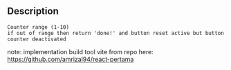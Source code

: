 ## Description

    Counter range (1-10)
    if out of range then return 'done!' and button reset active but button counter deactivated

note: implementation build tool vite from repo here: https://github.com/amrizal94/react-pertama
